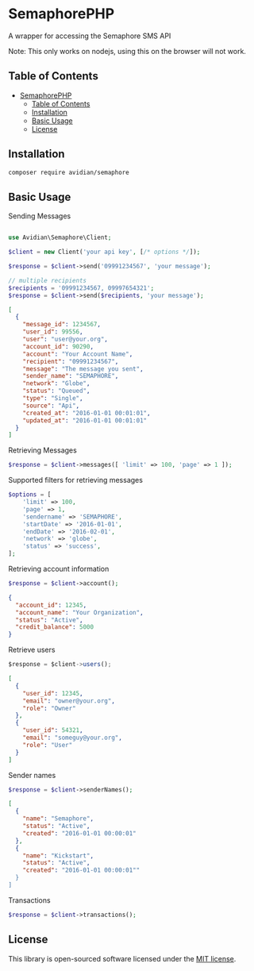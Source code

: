 # SemaphorePHP

A wrapper for accessing the Semaphore SMS API

Note: This only works on nodejs, using this on the browser will not work.

## Table of Contents

- [SemaphorePHP](#semaphorephp)
  - [Table of Contents](#table-of-contents)
  - [Installation](#installation)
  - [Basic Usage](#basic-usage)
  - [License](#license)

## Installation

```sh
composer require avidian/semaphore
```

## Basic Usage

Sending Messages

```php

use Avidian\Semaphore\Client;

$client = new Client('your api key', [/* options */]);

$response = $client->send('09991234567', 'your message');

// multiple recipients
$recipients = '09991234567, 09997654321';
$response = $client->send($recipients, 'your message');
```

```json
[
  {
    "message_id": 1234567,
    "user_id": 99556,
    "user": "user@your.org",
    "account_id": 90290,
    "account": "Your Account Name",
    "recipient": "09991234567",
    "message": "The message you sent",
    "sender_name": "SEMAPHORE",
    "network": "Globe",
    "status": "Queued",
    "type": "Single",
    "source": "Api",
    "created_at": "2016-01-01 00:01:01",
    "updated_at": "2016-01-01 00:01:01"
  }
]
```

Retrieving Messages

```php
$response = $client->messages([ 'limit' => 100, 'page' => 1 ]);
```

Supported filters for retrieving messages

```php
$options = [
    'limit' => 100,
    'page' => 1,
    'sendername' => 'SEMAPHORE',
    'startDate' => '2016-01-01',
    'endDate' => '2016-02-01',
    'network' => 'globe',
    'status' => 'success',
];
```

Retrieving account information

```php
$response = $client->account();
```

```json
{
  "account_id": 12345,
  "account_name": "Your Organization",
  "status": "Active",
  "credit_balance": 5000
}
```

Retrieve users

```javascript
$response = $client->users();
```

```json
[
  {
    "user_id": 12345,
    "email": "owner@your.org",
    "role": "Owner"
  },
  {
    "user_id": 54321,
    "email": "someguy@your.org",
    "role": "User"
  }
]
```

Sender names

```php
$response = $client->senderNames();
```

```json
[
  {
    "name": "Semaphore",
    "status": "Active",
    "created": "2016-01-01 00:00:01"
  },
  {
    "name": "Kickstart",
    "status": "Active",
    "created": "2016-01-01 00:00:01""
  }
]
```

Transactions

```php
$response = $client->transactions();
````

## License

This library is open-sourced software licensed under the [MIT license](LICENSE.md).
